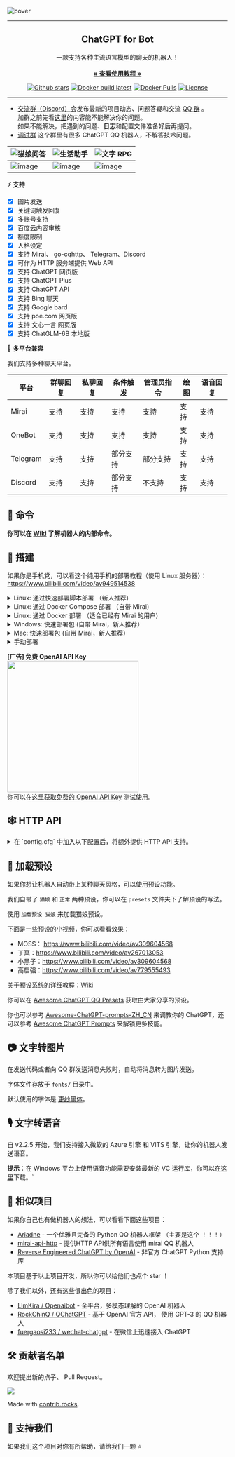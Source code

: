 ![cover](https://user-images.githubusercontent.com/117586514/230783378-34ddb86a-c8d3-47a6-baa5-86e39200b258.png)

------------------------------------
<p align="center">
  <h2 align="center">ChatGPT for Bot</h2>
  <p align="center">
    一款支持各种主流语言模型的聊天的机器人！
    <br/>
    <br/>
    <a href="https://chatgpt-qq.lss233.com/"><strong>» 查看使用教程 »</strong></a>
    <br/>
  </p>
</p>

<p align="center">
  <a href="https://github.com/lss233/chatgpt-mirai-qq-bot/stargazers"><img src="https://img.shields.io/github/stars/lss233/chatgpt-mirai-qq-bot?color=E2CDBC&amp;logo=github&amp;style=for-the-badge" alt="Github stars"></a>
  <a href="https://github.com/lss233/chatgpt-mirai-qq-bot/actions/workflows/docker-latest.yml"><img src="https://img.shields.io/github/actions/workflow/status/lss233/chatgpt-mirai-qq-bot/docker-latest.yml?color=E2CDBC&amp;logo=docker&amp;logoColor=white&amp;style=for-the-badge" alt="Docker build latest"></a>
  <a href="https://hub.docker.com/r/lss233/chatgpt-mirai-qq-bot/"><img src="https://img.shields.io/docker/pulls/lss233/chatgpt-mirai-qq-bot?color=E2CDBC&amp;logo=docker&amp;logoColor=white&amp;style=for-the-badge" alt="Docker Pulls"></a>
  <a href="./LICENSE"><img src="https://img.shields.io/github/license/lss233/chatgpt-mirai-qq-bot?&amp;color=E2CDBC&amp;style=for-the-badge" alt="License"></a>
</p>

***

* [交流群（Discord）](https://discord.gg/cc3S2R6RQV)会发布最新的项目动态、问题答疑和交流 [QQ 群](https://jq.qq.com/?_wv=1027&k=XbGuxdTu) 。  
  加群之前先看[这里](https://github.com/lss233/chatgpt-mirai-qq-bot/issues)的内容能不能解决你的问题。  
  如果不能解决，把遇到的问题、**日志**和配置文件准备好后再提问。
* [调试群](https://jq.qq.com/?_wv=1027&k=TBX8Saq7) 这个群里有很多 ChatGPT QQ 机器人，不解答技术问题。 

| ![猫娘问答](https://img.shields.io/badge/-%E7%8C%AB%E5%A8%98%E9%97%AE%E7%AD%94-E2CDBC?style=for-the-badge)                     | ![生活助手](https://img.shields.io/badge/-生活助手-E2CDBC?style=for-the-badge)                   | ![文字 RPG](https://img.shields.io/badge/-文字RPG-E2CDBC?style=for-the-badge)            |
|------------------------------|------------------------------|------------------------------|
| ![image](https://user-images.githubusercontent.com/8984680/230702158-73967aa9-01be-44d6-bbd9-24437e333140.png) | ![image](https://user-images.githubusercontent.com/8984680/230702177-de96f89b-053e-4313-a131-715af969db04.png) | ![image](https://user-images.githubusercontent.com/8984680/230702635-fb1de3bf-acbd-46ca-8d6f-caa47368b4d4.png) |




**⚡ 支持**   
* [x] 图片发送
* [x] 关键词触发回复
* [x] 多账号支持
* [x] 百度云内容审核
* [x] 额度限制 
* [x] 人格设定
* [x] 支持 Mirai、 go-cqhttp、 Telegram、Discord  
* [x] 可作为 HTTP 服务端提供 Web API
* [x] 支持 ChatGPT 网页版
* [x] 支持 ChatGPT Plus
* [x] 支持 ChatGPT API
* [x] 支持 Bing 聊天
* [x] 支持 Google bard
* [x] 支持 poe.com 网页版
* [x] 支持 文心一言 网页版
* [x] 支持 ChatGLM-6B 本地版

**🤖 多平台兼容**  

我们支持多种聊天平台。  

| 平台       | 群聊回复 | 私聊回复 | 条件触发 | 管理员指令 | 绘图  | 语音回复 |
|----------|------|------|------|-------|-----|------|
| Mirai    | 支持   | 支持   | 支持   | 支持    | 支持  | 支持   |
| OneBot   | 支持   | 支持   | 支持   | 支持    | 支持  | 支持   |
| Telegram | 支持   | 支持   | 部分支持 | 部分支持  | 支持  | 支持   |
| Discord  | 支持   | 支持   | 部分支持 | 不支持   | 支持  | 支持   |


## 🐎 命令

**你可以在 [Wiki](https://github.com/lss233/chatgpt-mirai-qq-bot/wiki/) 了解机器人的内部命令。**  


## 🔧 搭建

如果你是手机党，可以看这个纯用手机的部署教程（使用 Linux 服务器）：https://www.bilibili.com/video/av949514538

<details>
    <summary>Linux: 通过快速部署脚本部署 （新人推荐)</summary>
执行下面这行命令启动自动部署脚本。  
它会为你安装 Docker、 Docker Compose 和编写配置文件。  

```bash
bash -c "$(curl -fsSL https://gist.githubusercontent.com/lss233/54f0f794f2157665768b1bdcbed837fd/raw/chatgpt-mirai-installer-154-16RC3.sh)"
```

</details>

<details>
    <summary>Linux: 通过 Docker Compose 部署 （自带 Mirai)</summary>
我们使用 `docker-compose.yaml` 整合了 [lss233/mirai-http](https://github.com/lss233/mirai-http-docker) 和本项目来实现快速部署。  
但是在部署过程中仍然需要一些步骤来进行配置。  

你可以在 [Wiki](https://github.com/lss233/chatgpt-mirai-qq-bot/wiki/%E4%BD%BF%E7%94%A8-Docker-Compose-%E9%83%A8%E7%BD%B2%EF%BC%88Mirai---%E6%9C%AC%E9%A1%B9%E7%9B%AE%EF%BC%89) 查看搭建教程。

</details>

<details>
    <summary>Linux: 通过 Docker 部署 （适合已经有 Mirai 的用户)</summary>

1. 找个合适的位置，写你的 `config.cfg`。

2.  执行以下命令，启动 bot：
```bash
# 修改 /path/to/config.cfg 为你 config.cfg 的位置
# XPRA_PASSWORD=123456 中的 123456 是你的 Xpra 密码，建议修改
docker run --name mirai-chatgpt-bot \
    -e XPRA_PASSWORD=123456 \
    -v /path/to/config.cfg:/app/config.cfg \
    --network host \
    lss233/chatgpt-mirai-qq-bot:browser-version
```

3. 启动后，在浏览器访问 `http://你的服务器IP:14500` 可以访问到登录 ChatGPT 的浏览器页面  

</details>

<details>
    <summary>Windows: 快速部署包 (自带 Mirai，新人推荐）</summary>

我们为 Windows 用户制作了一个快速启动包，可以在 [Release](https://github.com/lss233/chatgpt-mirai-qq-bot/releases) 中找到。    

文件名为：`quickstart-windows-amd64.zip`  或者 `Windows快速部署包.zip`

</details>

<details>
    <summary>Mac: 快速部署包 (自带 Mirai，新人推荐）</summary>

Windows快速部署包Mac用户也可以使用，@magisk317 已测试通过，功能基本都正常
不过，需要注意的是，如果需要使用图片模式，由于`wkhtmltoimage.exe`在Mac上无法运行，可以使用`wkhtmltopdf`代替，安装命令：
```
brew install --cask wkhtmltopdf
```
brew的安装及使用方法详见：[链接](https://brew.sh/index_zh-cn)
</details>

<details>
    <summary>手动部署</summary>

提示：你需要 Python >= 3.11 才能运行本项目  

1. 部署 Mirai ，安装 mirai-http-api 插件。

2. 下载本项目:
```bash
git clone https://github.com/lss233/chatgpt-mirai-qq-bot
cd chatgpt-mirai-qq-bot
pip3 install -r requirements.txt
```

3. 参照项目文档调整配置文件。


4. 启动 bot.
```bash
python3 bot.py
```
</details>

**[广告] 免费 OpenAI API Key**  
<img src=https://user-images.githubusercontent.com/50035229/229976556-99e8ac26-c8c3-4f56-902d-a52a7f2e50d5.png width=300px />  
你可以在[这里获取免费的 OpenAI API Key](https://freeopenai.xyz/) 测试使用。
## 🕸 HTTP API

<details>
    <summary>在 `config.cfg` 中加入以下配置后，将额外提供 HTTP API 支持。</summary>

```toml
[http]
# 填写提供服务的端口
host = "0.0.0.0"
port = 8080
debug = false
```
启动后将提供以下接口：  

**POST**    `/v1/chat`  

**请求参数**  

|参数名|必选|类型|说明|
|:---|:---|:---|:---|
|session_id| 是 | String |会话ID，默认：`friend-default_session`|
|username| 是 | String |用户名，默认：`某人`|
|message| 是 | String |消息，不能为空|  

**请求示例**
```json
{
    "session_id": "friend-123456",
    "username": "testuser",
    "message": "ping"
}
```
**响应格式**
|参数名|类型|说明|
|:---|:---|:---|
|message| String |返回信息，HTML 格式|  

**响应示例**  
```json
{
    "message": "pong!"
}
```
</details>

## 🦊 加载预设

如果你想让机器人自动带上某种聊天风格，可以使用预设功能。  

我们自带了 `猫娘` 和 `正常` 两种预设，你可以在 `presets` 文件夹下了解预设的写法。  

使用 `加载预设 猫娘` 来加载猫娘预设。

下面是一些预设的小视频，你可以看看效果：
* MOSS： https://www.bilibili.com/video/av309604568
* 丁真：https://www.bilibili.com/video/av267013053
* 小黑子：https://www.bilibili.com/video/av309604568
* 高启强：https://www.bilibili.com/video/av779555493

关于预设系统的详细教程：[Wiki](https://github.com/lss233/chatgpt-mirai-qq-bot/wiki/%F0%9F%90%B1-%E9%A2%84%E8%AE%BE%E7%B3%BB%E7%BB%9F)

你可以在 [Awesome ChatGPT QQ Presets](https://github.com/lss233/awesome-chatgpt-qq-presets/tree/master) 获取由大家分享的预设。

你也可以参考 [Awesome-ChatGPT-prompts-ZH_CN](https://github.com/L1Xu4n/Awesome-ChatGPT-prompts-ZH_CN) 来调教你的 ChatGPT，还可以参考 [Awesome ChatGPT Prompts](https://github.com/f/awesome-chatgpt-prompts) 来解锁更多技能。

## 📷 文字转图片

在发送代码或者向 QQ 群发送消息失败时，自动将消息转为图片发送。  

字体文件存放于 `fonts/` 目录中。  

默认使用的字体是 [更纱黑体](https://github.com/be5invis/Sarasa-Gothic)。  

## 🎙 文字转语音

自 v2.2.5 开始，我们支持接入微软的 Azure 引擎 和 VITS 引擎，让你的机器人发送语音。

**提示**：在 Windows 平台上使用语音功能需要安装最新的 VC 运行库，你可以在[这里](https://learn.microsoft.com/zh-CN/cpp/windows/latest-supported-vc-redist?view=msvc-170)下载。`

## 🎈 相似项目

如果你自己也有做机器人的想法，可以看看下面这些项目：
 - [Ariadne](https://github.com/GraiaProject/Ariadne) - 一个优雅且完备的 Python QQ 机器人框架 （主要是这个 ！！！）
 - [mirai-api-http](https://github.com/project-mirai/mirai-api-http) - 提供HTTP API供所有语言使用 mirai QQ 机器人
 - [Reverse Engineered ChatGPT by OpenAI](https://github.com/acheong08/ChatGPT) - 非官方 ChatGPT Python 支持库  

本项目基于以上项目开发，所以你可以给他们也点个 star ！


除了我们以外，还有这些很出色的项目：  

* [LlmKira / Openaibot](https://github.com/LlmKira/Openaibot) - 全平台，多模态理解的 OpenAI 机器人
* [RockChinQ / QChatGPT](https://github.com/RockChinQ/QChatGPT) - 基于 OpenAI 官方 API， 使用 GPT-3 的 QQ 机器人
* [fuergaosi233 / wechat-chatgpt](https://github.com/fuergaosi233/wechat-chatgpt) - 在微信上迅速接入 ChatGPT


## 🛠 贡献者名单   

欢迎提出新的点子、 Pull Request。  

<a href="https://github.com/lss233/chatgpt-mirai-qq-bot/graphs/contributors">
  <img src="https://contrib.rocks/image?repo=lss233/chatgpt-mirai-qq-bot" />
</a>

Made with [contrib.rocks](https://contrib.rocks).

## 💪 支持我们

如果我们这个项目对你有所帮助，请给我们一颗 ⭐️
